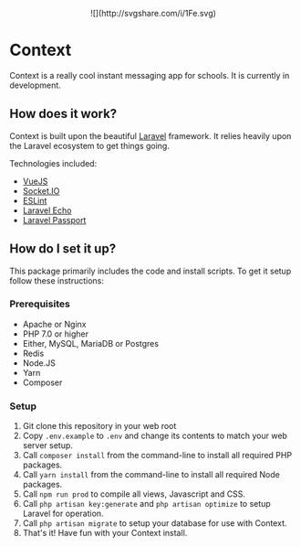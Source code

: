 <p align="center">
![](http://svgshare.com/i/1Fe.svg)
</p>

# Context

Context is a really cool instant messaging app for schools. It is currently in development.

## How does it work?
Context is built upon the beautiful [Laravel](https://laravel.com) framework. It relies heavily upon the Laravel ecosystem to get things going.

Technologies included:
* [VueJS](http://vuejs.org)
* [Socket.IO](https://socket.io)
* [ESLint](http://eslint.org)
* [Laravel Echo](https://github.com/laravel/echo)
* [Laravel Passport](https://github.com/laravel/passport)

## How do I set it up?
This package primarily includes the code and install scripts. To get it setup follow these instructions:

### Prerequisites
* Apache or Nginx
* PHP 7.0 or higher
* Either, MySQL, MariaDB or Postgres
* Redis
* Node.JS
* Yarn
* Composer

### Setup
1. Git clone this repository in your web root
2. Copy `.env.example` to `.env` and change its contents to match your web server setup.
3. Call `composer install` from the command-line to install all required PHP packages.
4. Call `yarn install` from the command-line to install all required Node packages.
5. Call `npm run prod` to compile all views, Javascript and CSS.
6. Call `php artisan key:generate` and `php artisan optimize` to setup Laravel for operation.
7. Call `php artisan migrate` to setup your database for use with Context.
8. That's it! Have fun with your Context install.
